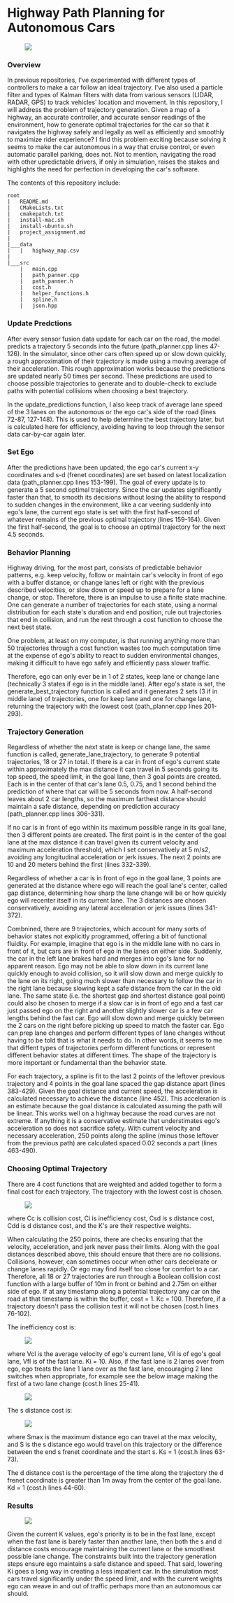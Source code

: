 # Highway Path Planning for Autonomous Cars
<figure>
  <img src="readme_images/open.png"/>
</figure>
 <p></p>
 
### Overview
In previous repositories, I've experimented with different types of controllers to make a car follow an ideal trajectory. I've also used a particle filter and types of Kalman filters with data from various sensors (LIDAR, RADAR, GPS) to track vehicles' location and movement. In this repository, I will address the problem of trajectory generation. Given a map of a highway, an accurate controller, and accurate sensor readings of the environment, how to generate optimal trajectories for the car so that it navigates the highway safely and legally as well as efficiently and smoothly to maximize rider experience? I find this problem exciting because solving it seems to make the car autonomous in a way that cruise control, or even automatic parallel parking, does not. Not to mention, navigating the road with other upredictable drivers, if only in simulation, raises the stakes and highlights the need for perfection in developing the car's software. 
 
The contents of this repository include:
```
root
|   README.md
|   CMakeLists.txt
|   cmakepatch.txt
|   install-mac.sh
|   install-ubuntu.sh
|   project_assignment.md
|
|___data
|   |   highway_map.csv
|
|___src
    |   main.cpp
    |   path_panner.cpp
    |   path_panner.h
    |   cost.h
    |   helper_functions.h
    |   spline.h
    |   json.hpp
```

### Update Predctions
After every sensor fusion data update for each car on the road, the model predicts a trajectory 5 seconds into the future (path_planner.cpp lines 47-126). In the simulator, since other cars often speed up or slow down quickly, a rough approximation of their trajectory is made using a moving average of their acceleration. This rough approximation works because the predictions are updated nearly 50 times per second. These predictions are used to choose possible trajectories to generate and to double-check to exclude paths with potential collisions when choosing a best trajectory.

In the update_predictions function, I also keep track of average lane speed of the 3 lanes on the autonomous or the ego car's side of the road (lines 72-87, 127-148). This is used to help determine the best trajectory later, but is calculated here for efficiency, avoiding having to loop through the sensor data car-by-car again later.

### Set Ego
After the predictions have been updated, the ego car's current x-y coordinates and s-d (frenet coordinates) are set based on latest localization data (path_planner.cpp lines 153-199). The goal of every update is to generate a 5 second optimal trajectory. Since the car updates significantly faster than that, to smooth its decisions without losing the ability to respond to sudden changes in the environment, like a car veering suddenly into ego's lane, the current ego state is set with the first half-second of whatever remains of the previous optimal trajectory (lines 159-164). Given the first half-second, the goal is to choose an optimal trajectory for the next 4.5 seconds.

### Behavior Planning
Highway driving, for the most part, consists of predictable behavior patterns, e.g. keep velocity, follow or maintain car's velocity in front of ego with a buffer distance, or change lanes left or right with the previous described velocities, or slow down or speed up to prepare for a lane change, or stop. Therefore, there is an impulse to use a finite state machine. One can generate a number of trajectories for each state, using a normal distribution for each state's duration and end position, rule out trajectories that end in collision, and run the rest through a cost function to choose the next best state.

One problem, at least on my computer, is that running anything more than 50 trajectories through a cost function wastes too much computation time at the expense of ego's ability to react to sudden environmental changes, making it difficult to have ego safely and efficiently pass slower traffic. 

Therefore, ego can only ever be in 1 of 2 states, keep lane or change lane (technically 3 states if ego is in the middle lane). After ego's state is set, the generate_best_trajectory function is called and it generates 2 sets (3 if in middle lane) of trajectories, one for keep lane and one for change lane, returning the trajectory with the lowest cost (path_planner.cpp lines 201-293).

### Trajectory Generation
Regardless of whether the next state is keep or change lane, the same function is called, generate_lane_trajectory, to generate 9 potential trajectories, 18 or 27 in total. If there is a car in front of ego's current state within approximately the max distance it can travel in 5 seconds going its top speed, the speed limit, in the goal lane, then 3 goal points are created. Each is in the center of that car's lane 0.5, 0.75, and 1 second behind the prediction of where that car will be 5 seconds from now. A half-second leaves about 2 car lengths, so the maximum farthest distance should maintain a safe distance, depending on prediction accuracy (path_planner.cpp lines 306-331).

If no car is in front of ego within its maximum possible range in its goal lane, then 3 different points are created. The first point is in the center of the goal lane at the max distance it can travel given its current velocity and maximum acceleration threshold, which I set conservatively at 5 m/s2, avoiding any longitudinal acceleration or jerk issues. The next 2 points are 10 and 20 meters behind the first (lines 332-339).

Regardless of whether a car is in front of ego in the goal lane, 3 points are generated at the distance where ego will reach the goal lane's center, called gap distance, determining how sharp the lane change will be or how quickly ego will recenter itself in its current lane. The 3 distances are chosen conservatively, avoiding any lateral acceleration or jerk issues (lines 341-372).

Combnined, there are 9 trajectories, which account for many sorts of behavior states not explicitly programmed, offering a bit of functional fluidity. For example, imagine that ego is in the middle lane with no cars in front of it, but cars are in front of ego in the lanes on either side. Suddenly, the car in the left lane brakes hard and merges into ego's lane for no apparent reason. Ego may not be able to slow down in its current lane quickly enough to avoid collision, so it will slow down and merge quickly to the lane on its right, going much slower than necessary to follow the car in the right lane because slowing kept a safe distance from the car in the old lane. The same state (i.e. the shortest gap and shortest distance goal point) could also be chosen to merge if a slow car is in front of ego and a fast car just passed ego on the right and another slightly slower car is a few car lengths behind the fast car. Ego will slow down and merge quickly between the 2 cars on the right before picking up speed to match the faster car. Ego can prep lane changes and perform different types of lane changes without having to be told that is what it needs to do. In other words, it seems to me that diffent types of trajectories perform different functions or represent different behavior states at different times. The shape of the trajectory is more important or fundamental than the behavior state.

For each trajectory, a spline is fit to the last 2 points of the leftover previous trajectory and 4 points in the goal lane spaced the gap distance apart (lines 383-429). Given the goal distance and current speed, the acceleration is calculated necessary to achieve the distance (line 452). This acceleration is an estimate because the goal distance is calculated assuming the path will be linear. This works well on a highway because the road curves are not extreme. If anything it is a conservative estimate that understimates ego's acceleration so does not sacrifice safety. With current velocity and necessary acceleration, 250 points along the spline (minus those leftover from the previous path) are calculated spaced 0.02 seconds a part (lines 463-490). 

### Choosing Optimal Trajectory
There are 4 cost functions that are weighted and added together to form a final cost for each trajectory. The trajectory with the lowest cost is chosen.
<figure>
  <img src="readme_images/total_cost.png"/>
</figure>
 <p></p>
where Cc is collision cost, Ci is inefficiency cost, Csd is s distance cost, Cdd is d distance cost, and the K's are their respective weights.

When calculating the 250 points, there are checks ensuring that the velocity, acceleration, and jerk never pass their limits. Along with the goal distances described above, this should ensure that there are no collisions. Collisions, however, can sometimes occur when other cars decelerate or change lanes rapidly. Or ego may find itself too close for comfort to a car. Therefore, all 18 or 27 trajectories are run through a Boolean collision cost function with a large buffer of 10m in front or behind and 2.75m on either side of ego. If at any timestamp along a potential trajectory any car on the road at that timestamp is within the buffer, cost = 1. Kc = 100. Therefore, if a trajectory doesn't pass the collision test it will not be chosen (cost.h lines 76-102).

The inefficiency cost is:
<figure>
  <img src="readme_images/inefficiency_cost.png"/>
</figure>
 <p></p>
where Vcl is the average velocity of ego's current lane, Vil is of ego's goal lane, Vfl is of the fast lane. Ki = 10. Also, if the fast lane is 2 lanes over from ego, ego treats the lane 1 lane over as the fast lane, encouraging 2 lane switches when appropriate, for example see the below image making the first of a two lane change (cost.h lines 25-41).
<figure>
  <img src="readme_images/double_lane_change.png.png"/>
</figure>
 <p></p>


The s distance cost is:
<figure>
  <img src="readme_images/s_cost.png"/>
</figure>
 <p></p>
where Smax is the maximum distance ego can travel at the max velocity, and S is the s distance ego would travel on this trajectory or the difference between the end s frenet coordinate and the start s. Ks = 1 (cost.h lines 63-73).

The d distance cost is the percentage of the time along the trajectory the d frenet coordinate is greater than 1m away from the center of the goal lane. Kd = 1 (cost.h lines 44-60).

### Results
<figure>
  <img src="readme_images/lane_weave.png"/>
</figure>
 <p></p>

Given the current K values, ego's priority is to be in the fast lane, except when the fast lane is barely faster than another lane, then both the s and d distance costs encourage maintaining the current lane or the smoothest possible lane change. The constraints built into the trajectory generation steps ensure ego maintains a safe distance and speed. That said, lowering Ki goes a long way in creating a less impatient car. In the simulation most cars travel significantly under the speed limit, and with the current weights ego can weave in and out of traffic perhaps more than an autonomous car should.
